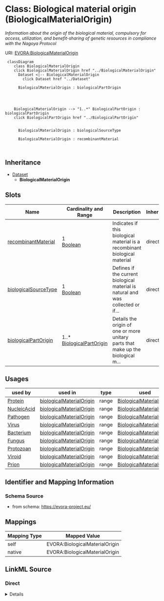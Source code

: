 

# Class: Biological material origin (BiologicalMaterialOrigin)


_Information about the origin of the biological material, compulsory for access, utilization, and benefit-sharing of genetic resources in compliance with the Nagoya Protocol_





URI: [EVORA:BiologicalMaterialOrigin](https://evora-project.eu/BiologicalMaterialOrigin)






```mermaid
 classDiagram
    class BiologicalMaterialOrigin
    click BiologicalMaterialOrigin href "../BiologicalMaterialOrigin"
      Dataset <|-- BiologicalMaterialOrigin
        click Dataset href "../Dataset"
      
      BiologicalMaterialOrigin : biologicalPartOrigin
        
          
    
    
    BiologicalMaterialOrigin --> "1..*" BiologicalPartOrigin : biologicalPartOrigin
    click BiologicalPartOrigin href "../BiologicalPartOrigin"

        
      BiologicalMaterialOrigin : biologicalSourceType
        
      BiologicalMaterialOrigin : recombinantMaterial
        
      
```





## Inheritance
* [Dataset](Dataset.md)
    * **BiologicalMaterialOrigin**



## Slots

| Name | Cardinality and Range | Description | Inheritance |
| ---  | --- | --- | --- |
| [recombinantMaterial](recombinantMaterial.md) | 1 <br/> [Boolean](Boolean.md) | Indicates if this biological material is a recombinant biological material | direct |
| [biologicalSourceType](biologicalSourceType.md) | 1 <br/> [Boolean](Boolean.md) | Defines if the current biological material is natural and was collected or if... | direct |
| [biologicalPartOrigin](biologicalPartOrigin.md) | 1..* <br/> [BiologicalPartOrigin](BiologicalPartOrigin.md) | Details the origin of one or more unitary parts that make up the biological m... | direct |





## Usages

| used by | used in | type | used |
| ---  | --- | --- | --- |
| [Protein](Protein.md) | [biologicalMaterialOrigin](biologicalMaterialOrigin.md) | range | [BiologicalMaterialOrigin](BiologicalMaterialOrigin.md) |
| [NucleicAcid](NucleicAcid.md) | [biologicalMaterialOrigin](biologicalMaterialOrigin.md) | range | [BiologicalMaterialOrigin](BiologicalMaterialOrigin.md) |
| [Pathogen](Pathogen.md) | [biologicalMaterialOrigin](biologicalMaterialOrigin.md) | range | [BiologicalMaterialOrigin](BiologicalMaterialOrigin.md) |
| [Virus](Virus.md) | [biologicalMaterialOrigin](biologicalMaterialOrigin.md) | range | [BiologicalMaterialOrigin](BiologicalMaterialOrigin.md) |
| [Bacterium](Bacterium.md) | [biologicalMaterialOrigin](biologicalMaterialOrigin.md) | range | [BiologicalMaterialOrigin](BiologicalMaterialOrigin.md) |
| [Fungus](Fungus.md) | [biologicalMaterialOrigin](biologicalMaterialOrigin.md) | range | [BiologicalMaterialOrigin](BiologicalMaterialOrigin.md) |
| [Protozoan](Protozoan.md) | [biologicalMaterialOrigin](biologicalMaterialOrigin.md) | range | [BiologicalMaterialOrigin](BiologicalMaterialOrigin.md) |
| [Viroid](Viroid.md) | [biologicalMaterialOrigin](biologicalMaterialOrigin.md) | range | [BiologicalMaterialOrigin](BiologicalMaterialOrigin.md) |
| [Prion](Prion.md) | [biologicalMaterialOrigin](biologicalMaterialOrigin.md) | range | [BiologicalMaterialOrigin](BiologicalMaterialOrigin.md) |






## Identifier and Mapping Information







### Schema Source


* from schema: https://evora-project.eu/




## Mappings

| Mapping Type | Mapped Value |
| ---  | ---  |
| self | EVORA:BiologicalMaterialOrigin |
| native | EVORA:BiologicalMaterialOrigin |







## LinkML Source

<!-- TODO: investigate https://stackoverflow.com/questions/37606292/how-to-create-tabbed-code-blocks-in-mkdocs-or-sphinx -->

### Direct

<details>
```yaml
name: BiologicalMaterialOrigin
description: Information about the origin of the biological material, compulsory for
  access, utilization, and benefit-sharing of genetic resources in compliance with
  the Nagoya Protocol
title: Biological material origin
from_schema: https://evora-project.eu/
is_a: Dataset
slots:
- recombinantMaterial
- biologicalSourceType
- biologicalPartOrigin
slot_usage:
  recombinantMaterial:
    name: recombinantMaterial
    description: Indicates if this biological material is a recombinant biological
      material.
    title: recombinant material
    ifabsent: 'false'
    range: boolean
    required: true
    multivalued: false
  biologicalSourceType:
    name: biologicalSourceType
    description: Defines if the current biological material is natural and was collected
      or if it is a synthetic biological material. It makes sense that only recombinant
      biological materials can have a mixed material origin!
    title: biological source type
    comments:
    - It makes sense that only recombinant biological materials can have a mixed material
      origin!
    range: boolean
    required: true
    multivalued: false
  biologicalPartOrigin:
    name: biologicalPartOrigin
    description: Details the origin of one or more unitary parts that make up the
      biological material. In the case of recombinant biological material, multiple
      parts may be involved.
    title: biological part origin
    comments:
    - It can be multiple parts in case of a recombinant biological material.
    range: BiologicalPartOrigin
    required: true
    multivalued: true

```
</details>

### Induced

<details>
```yaml
name: BiologicalMaterialOrigin
description: Information about the origin of the biological material, compulsory for
  access, utilization, and benefit-sharing of genetic resources in compliance with
  the Nagoya Protocol
title: Biological material origin
from_schema: https://evora-project.eu/
is_a: Dataset
slot_usage:
  recombinantMaterial:
    name: recombinantMaterial
    description: Indicates if this biological material is a recombinant biological
      material.
    title: recombinant material
    ifabsent: 'false'
    range: boolean
    required: true
    multivalued: false
  biologicalSourceType:
    name: biologicalSourceType
    description: Defines if the current biological material is natural and was collected
      or if it is a synthetic biological material. It makes sense that only recombinant
      biological materials can have a mixed material origin!
    title: biological source type
    comments:
    - It makes sense that only recombinant biological materials can have a mixed material
      origin!
    range: boolean
    required: true
    multivalued: false
  biologicalPartOrigin:
    name: biologicalPartOrigin
    description: Details the origin of one or more unitary parts that make up the
      biological material. In the case of recombinant biological material, multiple
      parts may be involved.
    title: biological part origin
    comments:
    - It can be multiple parts in case of a recombinant biological material.
    range: BiologicalPartOrigin
    required: true
    multivalued: true
attributes:
  recombinantMaterial:
    name: recombinantMaterial
    description: Indicates if this biological material is a recombinant biological
      material.
    title: recombinant material
    from_schema: https://evora-project.eu/
    rank: 1000
    ifabsent: 'false'
    alias: recombinantMaterial
    owner: BiologicalMaterialOrigin
    domain_of:
    - BiologicalMaterialOrigin
    range: boolean
    required: true
    multivalued: false
  biologicalSourceType:
    name: biologicalSourceType
    description: Defines if the current biological material is natural and was collected
      or if it is a synthetic biological material. It makes sense that only recombinant
      biological materials can have a mixed material origin!
    title: biological source type
    comments:
    - It makes sense that only recombinant biological materials can have a mixed material
      origin!
    from_schema: https://evora-project.eu/
    rank: 1000
    alias: biologicalSourceType
    owner: BiologicalMaterialOrigin
    domain_of:
    - BiologicalMaterialOrigin
    range: boolean
    required: true
    multivalued: false
  biologicalPartOrigin:
    name: biologicalPartOrigin
    description: Details the origin of one or more unitary parts that make up the
      biological material. In the case of recombinant biological material, multiple
      parts may be involved.
    title: biological part origin
    comments:
    - It can be multiple parts in case of a recombinant biological material.
    from_schema: https://evora-project.eu/
    rank: 1000
    alias: biologicalPartOrigin
    owner: BiologicalMaterialOrigin
    domain_of:
    - BiologicalMaterialOrigin
    range: BiologicalPartOrigin
    required: true
    multivalued: true

```
</details>